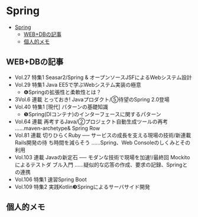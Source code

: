 # Spring

- [Spring](#spring)
  - [WEB+DBの記事](#webdbの記事)
  - [個人的メモ](#個人的メモ)

## WEB+DBの記事

- Vol.27 特集1 Seasar2/Spring & オープンソースJSFによるWebシステム設計
- Vol.29 特集1 Java EE5で学ぶWebシステム実装の極意
  - ❻Springの拡張性と柔軟性とは？
- 3Vol.6 連載 とっておき! Javaプロダクト/⑤待望のSpring 2.0登場
- Vol.40 特集1 [現代] パターンの基礎知識
  - ❺Spring(DIコンテナ)のインターフェースに関するパターン
- Vol.64 連載 再考するJava/②プロジェクト自動生成ツールの再考 ......maven-archetype& Spring Row
- Vol.81 連載 切りひらくRuby ── サービスの成長を支える現場の技術/新連載 Rails開発の待 ち時間を減らそう ......Spring、Web Consoleのしくみとその利用
- Vol.103 連載 Javaの新定石 ── モダンな技術で現場を加速!/最終回 Mockitoによるテストダ ブル入門 ......疑似的な応答の作成、要求の記録、Springとの連携
- Vol.106 特集1 速習Spring Boot
- Vol.109 特集2 実践Kotlin❸Springによるサーバサイド開発

## 個人的メモ
